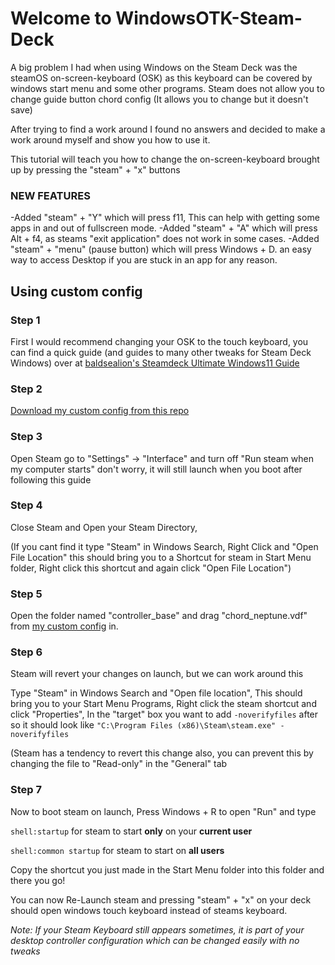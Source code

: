# Welcome to WindowsOTK-Steam-Deck

A big problem I had when using Windows on the Steam Deck was the steamOS on-screen-keyboard (OSK) as this keyboard can be covered by windows start menu and some other programs. Steam does not allow you to change guide button chord config (It allows you to change but it doesn't save)

After trying to find a work around I found no answers and decided to make a work around myself and show you how to use it.

This tutorial will teach you how to change the on-screen-keyboard brought up by pressing the "steam" + "x" buttons

### NEW FEATURES
-Added "steam" + "Y" which will press f11, This can help with getting some apps in and out of fullscreen mode.
-Added "steam" + "A" which will press Alt + f4, as steams "exit application" does not work in some cases.
-Added "steam" + "menu" (pause button) which will press Windows + D. an easy way to access Desktop if you are stuck in an app for any reason.

## Using custom config

### Step 1
First I would recommend changing your OSK to the touch keyboard, you can find a quick guide (and guides to many other tweaks for Steam Deck Windows) over at [baldsealion's Steamdeck Ultimate Windows11 Guide](https://github.com/baldsealion/Steamdeck-Ultimate-Windows11-Guide/wiki/1.2-Windows-OS-Tweaks#replace-on-screen-keyboard-with-touch-keyboard)

### Step 2
[Download my custom config from this repo](https://github.com/prey-io/WindowsOTK-Steam-Deck/archive/refs/heads/main.zip)

### Step 3
Open Steam go to "Settings" -> "Interface" and turn off "Run steam when my computer starts" don't worry, it will still launch when you boot after following this guide

### Step 4
Close Steam and Open your Steam Directory,

(If you cant find it type "Steam" in Windows Search, Right Click and "Open File Location" this should bring you to a Shortcut for steam in Start Menu folder, Right click this shortcut and again click "Open File Location")

### Step 5
Open the folder named "controller_base" and drag "chord_neptune.vdf" from [my custom config](https://github.com/prey-io/WindowsOTK-Steam-Deck/archive/refs/heads/main.zip) in.

### Step 6
Steam will revert your changes on launch, but we can work around this

Type "Steam" in Windows Search and "Open file location", This should bring you to your Start Menu Programs, Right click the steam shortcut and click "Properties", In the "target" box you want to add `-noverifyfiles` after so it should look like `"C:\Program Files (x86)\Steam\steam.exe" -noverifyfiles`

(Steam has a tendency to revert this change also, you can prevent this by changing the file to "Read-only" in the "General" tab

### Step 7
Now to boot steam on launch,
Press Windows + R to open "Run" and type 

`shell:startup` for steam to start **only** on your **current user**

`shell:common startup` for steam to start on **all users**

Copy the shortcut you just made in the Start Menu folder into this folder and there you go!

You can now Re-Launch steam and pressing "steam" + "x" on your deck should open windows touch keyboard instead of steams keyboard.


_Note: If your Steam Keyboard still appears sometimes, it is part of your desktop controller configuration which can be changed easily with no tweaks_
